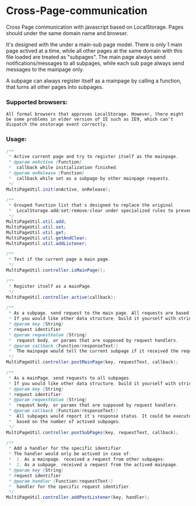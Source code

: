 Cross-Page-communication
========================

Cross Page communication with javascript based on LocalStorage. Pages should under the same domain name and browser.

It's designed with the under a main-sub page model. There is only 1 main page actived at a time, while all other pages at the same domain with this file loaded are treated as "subpages". The main page always send notifications/messages to all subpages, while each sub page always send messages to the mainpage only.

A subpage can always register itself as a mainpage by calling a function, that turns all other pages into subpages.

### Supported browsers:
    
    All formal browsers that approves LocalStorage. However, there might be some problems in elder version of IE such as IE9, which can't dispatch the onstorage event correctly.

### Usage:
```java
/**
 * Active current page and try to register itself as the mainpage.
 * @param onActive {Function} 
 *  callback while initialization finished.
 * @param onRelease {Function} 
 *  callback while set as a subpage by other mainpage requests.
 */
MultiPageUtil.init(onActive, onRelease);

/**
 * Grouped function list that's designed to replace the original 
 *  LocalStorage.add/set/remove/clear under specialized rules to prevent name-space issues.
 */
MultiPageUtil.util.add;
MultiPageUtil.util.set;
MultiPageUtil.util.get;
MultiPageUtil.util.getAndClear;
MultiPageUtil.util.addListener;

/**
 * Test if the current page a main page.
 */
MultiPageUtil.controller.isMainPage();

/**
 * Register itself as a mainPage.
 */
MultiPageUtil.controller.active(callback);

/**
 * As a subpage, send request to the main page. All requests are based on string. 
 * If you would like other data structure, build it yourself with string.
 * @param key {String} 
 * request identifier
 * @param requestValue {String} 
 *  request body, or params that are supposed by request handlers.
 * @param callback {Function(responseText)} 
 *  The mainpage would tell the current subpage if it received the request with a response in String.
 */
MultiPageUtil.controller.postMainPage(key, requestText, callback);

/**
 * As a mainPage, send requests to all subpages.
 * If you would like other data structure, build it yourself with string.
 * @param key {String} 
 * request identifier
 * @param requestValue {String} 
 *  request body, or params that are supposed by request handlers.
 * @param callback {Function(responseText)} 
 *  All subpages would report it's response status. It could be executed multi-times, 
 *  based on the number of actived subpages.
 */
MultiPageUtil.controller.postSubPages(key, requestText, callback);

/**
 * Add a handler for the specific identifier.
 * The handler would only be actived in case of:
 *  1. As a mainpage, received a request from other subpages;
 *  2. As a subpage, received a request from the actived mainpage.
 * @param key {String} 
 * request identifier
 * @param handler {Function(requestText)} 
 *  handler for the specific request identifier.
 */
MultiPageUtil.controller.addPostListener(key, handler);
```